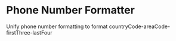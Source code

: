 # Phone Number Formatter
Unify phone number formatting to format countryCode-areaCode-firstThree-lastFour
